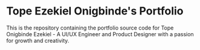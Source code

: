 # Tope Ezekiel Onigbinde's Portfolio
This is the repository containing the portfolio source code for Tope Onigbinde Ezekiel - A UI/UX Engineer and Product Designer with a passion for growth and creativity. 

